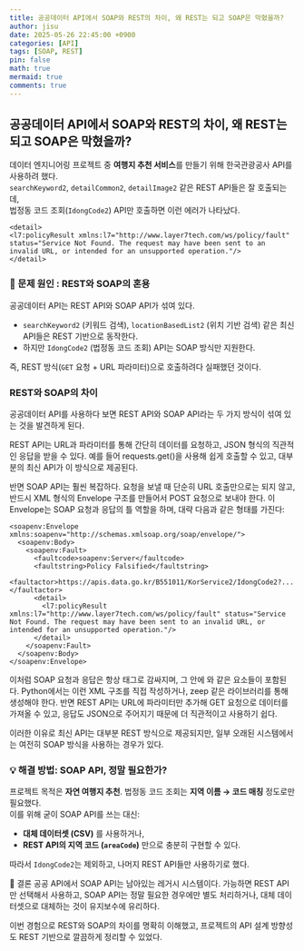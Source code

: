 ```yaml
---
title: 공공데이터 API에서 SOAP와 REST의 차이, 왜 REST는 되고 SOAP은 막혔을까?
author: jisu
date: 2025-05-26 22:45:00 +0900
categories: [API]
tags: [SOAP, REST]
pin: false
math: true
mermaid: true
comments: true
---
```


## 공공데이터 API에서 SOAP와 REST의 차이, 왜 REST는 되고 SOAP은 막혔을까?

데이터 엔지니어링 프로젝트 중 **여행지 추천 서비스**를 만들기 위해 한국관광공사 API를 사용하려 했다.  
`searchKeyword2`, `detailCommon2`, `detailImage2` 같은 REST API들은 잘 호출되는데,  
법정동 코드 조회(`IdongCode2`) API만 호출하면 이런 에러가 나타났다.  

```
<detail>
<l7:policyResult xmlns:l7="http://www.layer7tech.com/ws/policy/fault" status="Service Not Found. The request may have been sent to an invalid URL, or intended for an unsupported operation."/>
</detail>
```

### 🚨 문제 원인 : REST와 SOAP의 혼용

공공데이터 API는 REST API와 SOAP API가 섞여 있다.  
- `searchKeyword2` (키워드 검색), `locationBasedList2` (위치 기반 검색) 같은 최신 API들은 REST 기반으로 동작한다.
- 하지만 `IdongCode2` (법정동 코드 조회) API는 SOAP 방식만 지원한다.

즉, REST 방식(`GET` 요청 + URL 파라미터)으로 호출하려다 실패했던 것이다.

### REST와 SOAP의 차이

공공데이터 API를 사용하다 보면 REST API와 SOAP API라는 두 가지 방식이 섞여 있는 것을 발견하게 된다.

REST API는 URL과 파라미터를 통해 간단히 데이터를 요청하고, JSON 형식의 직관적인 응답을 받을 수 있다. 예를 들어 requests.get()을 사용해 쉽게 호출할 수 있고, 대부분의 최신 API가 이 방식으로 제공된다.

반면 SOAP API는 훨씬 복잡하다. 요청을 보낼 때 단순히 URL 호출만으로는 되지 않고, 반드시 XML 형식의 Envelope 구조를 만들어서 POST 요청으로 보내야 한다. 이 Envelope는 SOAP 요청과 응답의 틀 역할을 하며, 대략 다음과 같은 형태를 가진다:
```
<soapenv:Envelope xmlns:soapenv="http://schemas.xmlsoap.org/soap/envelope/">
  <soapenv:Body>
    <soapenv:Fault>
      <faultcode>soapenv:Server</faultcode>
      <faultstring>Policy Falsified</faultstring>
      <faultactor>https://apis.data.go.kr/B551011/KorService2/IdongCode2?...</faultactor>
      <detail>
        <l7:policyResult xmlns:l7="http://www.layer7tech.com/ws/policy/fault" status="Service Not Found. The request may have been sent to an invalid URL, or intended for an unsupported operation."/>
      </detail>
    </soapenv:Fault>
  </soapenv:Body>
</soapenv:Envelope>
```

이처럼 SOAP 요청과 응답은 항상 <Envelope> 태그로 감싸지며, 그 안에 <Body>와 <Fault> 같은 요소들이 포함된다.
Python에서는 이런 XML 구조를 직접 작성하거나, zeep 같은 라이브러리를 통해 생성해야 한다.
반면 REST API는 URL에 파라미터만 추가해 GET 요청으로 데이터를 가져올 수 있고, 응답도 JSON으로 주어지기 때문에 더 직관적이고 사용하기 쉽다.

이러한 이유로 최신 API는 대부분 REST 방식으로 제공되지만, 일부 오래된 시스템에서는 여전히 SOAP 방식을 사용하는 경우가 있다.


### 💡 해결 방법: SOAP API, 정말 필요한가?

프로젝트 목적은 **자연 여행지 추천**. 법정동 코드 조회는 **지역 이름 → 코드 매칭** 정도로만 필요했다.  
이를 위해 굳이 SOAP API를 쓰는 대신:  
- **대체 데이터셋 (CSV)** 를 사용하거나,  
- **REST API의 지역 코드 (`areaCode`)** 만으로 충분히 구현할 수 있다.

따라서 `IdongCode2`는 제외하고, 나머지 REST API들만 사용하기로 했다.

📝 결론
공공 API에서 SOAP API는 남아있는 레거시 시스템이다.
가능하면 REST API만 선택해서 사용하고, SOAP API는 정말 필요한 경우에만 별도 처리하거나, 대체 데이터셋으로 대체하는 것이 유지보수에 유리하다.

이번 경험으로 REST와 SOAP의 차이를 명확히 이해했고, 프로젝트의 API 설계 방향성도 REST 기반으로 깔끔하게 정리할 수 있었다.

